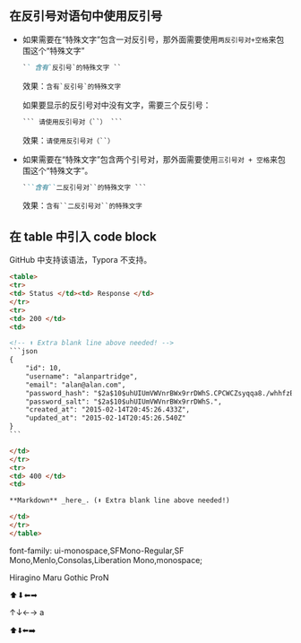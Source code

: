 ## 在反引号对语句中使用反引号

- 如果需要在“特殊文字”包含一对反引号，那外面需要使用`两反引号对+空格`来包围这个“特殊文字”

    ```markdown
    `` 含有`反引号`的特殊文字 ``
    ```

    效果：`` 含有`反引号`的特殊文字 ``

    如果要显示的反引号对中没有文字，需要三个反引号：

    ```markdown
    ``` 请使用反引号对（``） ```
    ```

    效果：```请使用反引号对（``）```

- 如果需要在“特殊文字”包含两个引号对，那外面需要使用`三引号对 + 空格`来包围这个“特殊文字”。

    ```markdown
    ```含有``二反引号对``的特殊文字 ```
    ```

    效果：```含有``二反引号对``的特殊文字```
    
    

## 在 table 中引入 code block

GitHub 中支持该语法，Typora 不支持。

````html
<table>
<tr>
<td> Status </td><td> Response </td>
</tr>
<tr>
<td> 200 </td>
<td>

<!-- ⬆︎ Extra blank line above needed! -->
```json
{
    "id": 10,
    "username": "alanpartridge",
    "email": "alan@alan.com",
    "password_hash": "$2a$10$uhUIUmVWVnrBWx9rrDWhS.CPCWCZsyqqa8./whhfzBZydX7yvahHS",
    "password_salt": "$2a$10$uhUIUmVWVnrBWx9rrDWhS.",
    "created_at": "2015-02-14T20:45:26.433Z",
    "updated_at": "2015-02-14T20:45:26.540Z"
}
```

</td>
</tr>
<tr>
<td> 400 </td>
<td>

**Markdown** _here_. (⬆︎ Extra blank line above needed!)

</td>
</tr>
</table>
````

 font-family: ui-monospace,SFMono-Regular,SF Mono,Menlo,Consolas,Liberation Mono,monospace;

Hiragino Maru Gothic ProN

⬆⬇⬅➡

↑↓←→ a

⬆️⬇️⬅️➡️




